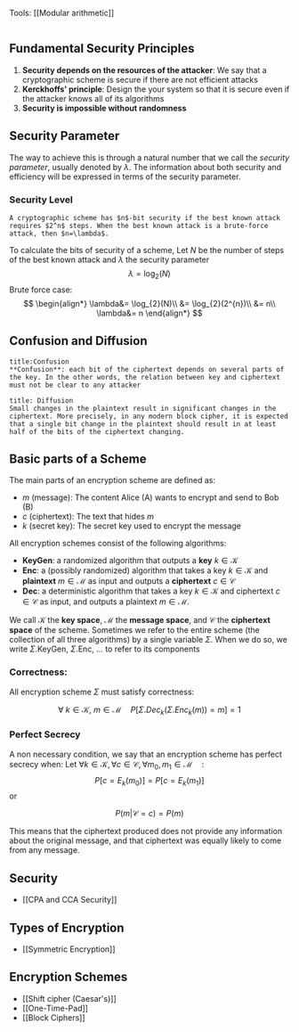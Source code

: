 Tools: [[Modular arithmetic]]

```toc
```

## Fundamental Security Principles

1. **Security depends on the resources of the attacker**: We say that a cryptographic scheme is secure if there are not efficient attacks
2. **Kerckhoffs' principle**: Design the your system so that it is secure even if the attacker knows all of its algorithms
3. **Security is impossible without randomness**

## Security Parameter

The way to achieve this is through a natural number that we call the _security parameter_, usually denoted by $\lambda$. The information about both security and efficiency will be expressed in terms of the security parameter.

### Security Level 

```ad-abstract
A cryptographic scheme has $n$-bit security if the best known attack requires $2^n$ steps. When the best known attack is a brute-force attack, then $n=\lambda$.
```

To calculate the bits of security of a scheme, Let $N$ be the number of steps of the best known attack and $\lambda$ the security parameter
$$
\lambda=\log_{2}(N)
$$
Brute force case:
$$
\begin{align*}
\lambda&= \log_{2}(N)\\
&= \log_{2}(2^{n})\\
&= n\\
\lambda&= n
\end{align*}
$$
## Confusion and Diffusion

```ad-abstract
title:Confusion
**Confusion**: each bit of the ciphertext depends on several parts of the key. In the other words, the relation between key and ciphertext must not be clear to any attacker
```

```ad-abstract
title: Diffusion
Small changes in the plaintext result in significant changes in the 
ciphertext. More precisely, in any modern block cipher, it is expected that a single bit change in the plaintext should result in at least half of the bits of the ciphertext changing.
```

## Basic parts of a Scheme

The main parts of an encryption scheme are defined as:
* $m$ (message): The content Alice (A) wants to encrypt and send to Bob (B)
* $c$ (ciphertext): The text that hides $m$
* $k$ (secret key): The secret key used to encrypt the message

All encryption schemes consist of the following algorithms:

* **KeyGen**: a randomized algorithm that outputs a **key** $k\in \mathcal{K}$
* **Enc**: a (possibly randomized) algorithm that takes a key $k\in \mathcal{K}$ and **plaintext** $m\in \mathcal{M}$ as input and outputs a **ciphertext** $c\in \mathcal{C}$
* **Dec**: a deterministic algorithm that takes a key $k\in \mathcal{K}$ and ciphertext $c\in \mathcal{C}$ as input, and outputs a plaintext $m\in \mathcal{M}$.

We call $\mathcal{K}$ the **key space**, $\mathcal{M}$ the **message space**, and $\mathcal{C}$ the **ciphertext space** of the scheme. Sometimes we refer to the entire scheme (the collection of all three algorithms) by a single variable $\Sigma$. When we do so, we write $\Sigma$.KeyGen, $\Sigma$.Enc, … to refer to its components

### Correctness:

All encryption scheme $\Sigma$ must satisfy correctness:

$$
\forall\  k \in \mathcal{K},\ m \in \mathcal{M}\quad
P[\Sigma.Dec_{k}(\Sigma.Enc_{k}(m))=m]=1
$$
### Perfect Secrecy

A non necessary condition, we say that an encryption scheme has perfect secrecy when:
Let $\forall k \in \mathcal{K},\forall c \in \mathcal{C},\forall m_{0},m_{1}\in \mathcal{M}\quad$:
$$
P[c=E_{k}(m_{0})]=P[c=E_{k}(m_{1})]
$$
or

$$
P(m|\mathcal{C}=c)=P(m)
$$

This means that the ciphertext produced does not provide any information about the original message, and that ciphertext was equally likely to come from any message.

## Security

* [[CPA and CCA Security]]

## Types of Encryption

 * [[Symmetric Encryption]]

## Encryption Schemes

* [[Shift cipher (Caesar's)]]
* [[One-Time-Pad]]
* [[Block Ciphers]]
